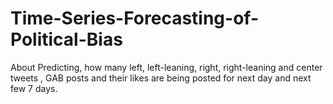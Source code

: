 # Time-Series-Forecasting-of-Political-Bias
About Predicting, how many left, left-leaning, right, right-leaning and center tweets , GAB posts and their likes are being posted for next day and next few 7 days. 
